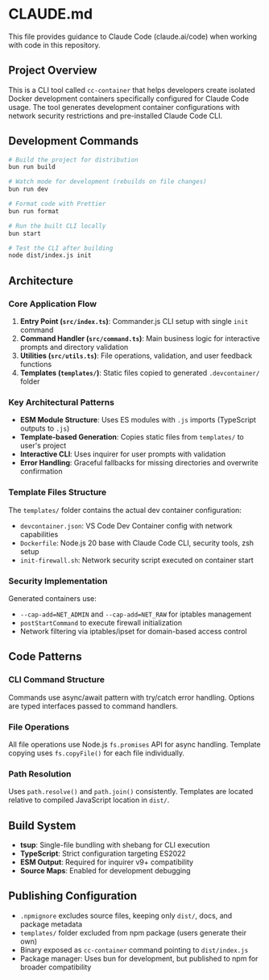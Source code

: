# CLAUDE.md

This file provides guidance to Claude Code (claude.ai/code) when working with code in this repository.

## Project Overview

This is a CLI tool called `cc-container` that helps developers create isolated Docker development containers specifically configured for Claude Code usage. The tool generates development container configurations with network security restrictions and pre-installed Claude Code CLI.

## Development Commands

```bash
# Build the project for distribution
bun run build

# Watch mode for development (rebuilds on file changes)
bun run dev

# Format code with Prettier
bun run format

# Run the built CLI locally
bun start

# Test the CLI after building
node dist/index.js init
```

## Architecture

### Core Application Flow

1. **Entry Point (`src/index.ts`)**: Commander.js CLI setup with single `init` command
2. **Command Handler (`src/command.ts`)**: Main business logic for interactive prompts and directory validation
3. **Utilities (`src/utils.ts`)**: File operations, validation, and user feedback functions
4. **Templates (`templates/`)**: Static files copied to generated `.devcontainer/` folder

### Key Architectural Patterns

- **ESM Module Structure**: Uses ES modules with `.js` imports (TypeScript outputs to `.js`)
- **Template-based Generation**: Copies static files from `templates/` to user's project
- **Interactive CLI**: Uses inquirer for user prompts with validation
- **Error Handling**: Graceful fallbacks for missing directories and overwrite confirmation

### Template Files Structure

The `templates/` folder contains the actual dev container configuration:

- `devcontainer.json`: VS Code Dev Container config with network capabilities
- `Dockerfile`: Node.js 20 base with Claude Code CLI, security tools, zsh setup
- `init-firewall.sh`: Network security script executed on container start

### Security Implementation

Generated containers use:

- `--cap-add=NET_ADMIN` and `--cap-add=NET_RAW` for iptables management
- `postStartCommand` to execute firewall initialization
- Network filtering via iptables/ipset for domain-based access control

## Code Patterns

### CLI Command Structure

Commands use async/await pattern with try/catch error handling. Options are typed interfaces passed to command handlers.

### File Operations

All file operations use Node.js `fs.promises` API for async handling. Template copying uses `fs.copyFile()` for each file individually.

### Path Resolution

Uses `path.resolve()` and `path.join()` consistently. Templates are located relative to compiled JavaScript location in `dist/`.

## Build System

- **tsup**: Single-file bundling with shebang for CLI execution
- **TypeScript**: Strict configuration targeting ES2022
- **ESM Output**: Required for inquirer v9+ compatibility
- **Source Maps**: Enabled for development debugging

## Publishing Configuration

- `.npmignore` excludes source files, keeping only `dist/`, docs, and package metadata
- `templates/` folder excluded from npm package (users generate their own)
- Binary exposed as `cc-container` command pointing to `dist/index.js`
- Package manager: Uses bun for development, but published to npm for broader compatibility
